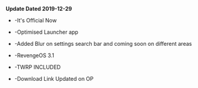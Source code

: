 **Update Dated 2019-12-29**

 - -It's Official Now

  

 - -Optimised Launcher app

 

 - -Added Blur on settings search bar and coming soon on different areas

 

 - -RevengeOS 3.1
 - -TWRP INCLUDED
 - -Download Link Updated on OP
